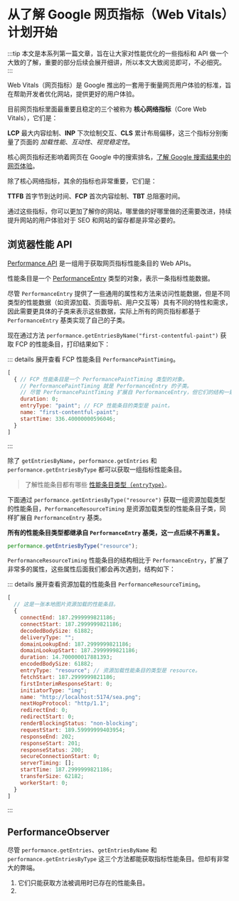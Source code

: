 # 从了解 Google 网页指标（Web Vitals）计划开始

:::tip
本文是本系列第一篇文章，旨在让大家对性能优化的一些指标和 API 做一个大致的了解，重要的部分后续会展开细讲，所以本文大致阅览即可，不必细究。
:::

Web Vitals（网页指标）是 Google 推出的一套用于衡量网页用户体验的标准，旨在帮助开发者优化网站，提供更好的用户体验。

目前网页指标里面最重要且稳定的三个被称为 **核心网络指标**（Core Web Vitals），它们是：

**LCP** 最大内容绘制、**INP** 下次绘制交互、**CLS** 累计布局偏移，这三个指标分别衡量了页面的 _加载性能_、_互动性_、_视觉稳定性_。

核心网页指标还影响着网页在 Google 中的搜索排名，[了解 Google 搜索结果中的网页体验](https://developers.google.com/search/docs/appearance/page-experience?hl=zh-cn#ranking-signal)。

除了核心网络指标，其余的指标也非常重要，它们是：

**TTFB** 首字节到达时间、**FCP** 首次内容绘制、**TBT** 总阻塞时间。

通过这些指标，你可以更加了解你的网站，哪里做的好哪里做的还需要改进，持续提升网站的用户体验对于 SEO 和网站的留存都是非常必要的。

## 浏览器性能 API

[Performance API](https://developer.mozilla.org/en-US/docs/Web/API/Performance_API) 是一组用于获取网页指标性能条目的 Web APIs。

性能条目是一个 [PerformanceEntry](https://developer.mozilla.org/en-US/docs/Web/API/PerformanceEntry) 类型的对象，表示一条指标性能数据。

尽管 `PerformanceEntry` 提供了一些通用的属性和方法来访问性能数据，但是不同类型的性能数据（如资源加载、页面导航、用户交互等）具有不同的特性和需求，因此需要更具体的子类来表示这些数据，实际上所有的网页指标都基于 `PerformanceEntry` 基类实现了自己的子类。

现在通过方法 `performance.getEntriesByName("first-contentful-paint")` 获取 FCP 的性能条目，打印结果如下：

::: details 展开查看 FCP 性能条目 `PerformancePaintTiming`。

```js
[
  { // FCP 性能条目是一个 PerformancePaintTiming 类型的对象。
    // PerformancePaintTiming 就是 PerformanceEntry 的子类。
    // 尽管 PerformancePaintTiming 扩展自 PerformanceEntry，但它们的结构一致。
    duration: 0;
    entryType: "paint"; // FCP 性能条目的类型是 paint。
    name: "first-contentful-paint";
    startTime: 336.40000000596046;
  }
]
```

:::

除了 `getEntriesByName`，`performance.getEntries` 和 `performance.getEntriesByType` 都可以获取一组指标性能条目。

> 了解性能条目都有哪些 [性能条目类型（`entryType`）](https://developer.mozilla.org/en-US/docs/Web/API/PerformanceEntry/entryType)。

下面通过 `performance.getEntriesByType("resource")` 获取一组资源加载类型的性能条目，`PerformanceResourceTiming` 是资源加载类型的性能条目子类，同样扩展自 `PerformanceEntry` 基类。

**所有的性能条目类型都继承自 `PerformanceEntry` 基类，这一点后续不再重复。**

```js
performance.getEntriesByType("resource");
```

`PerformanceResourceTiming` 性能条目的结构相比于 `PerformanceEntry`，扩展了非常多的属性，这些属性后面我们都会再次遇到，结构如下：

::: details 展开查看资源加载的性能条目 `PerformanceResourceTiming`。

```js
[
  // 这是一张本地图片资源加载的性能条目。
  {
    connectEnd: 187.2999999821186;
    connectStart: 187.2999999821186;
    decodedBodySize: 61882;
    deliveryType: "";
    domainLookupEnd: 187.2999999821186;
    domainLookupStart: 187.2999999821186;
    duration: 14.700000017881393;
    encodedBodySize: 61882;
    entryType: "resource"; // 资源加载性能条目的类型是 resource。
    fetchStart: 187.2999999821186;
    firstInterimResponseStart: 0;
    initiatorType: "img";
    name: "http://localhost:5174/sea.png";
    nextHopProtocol: "http/1.1";
    redirectEnd: 0;
    redirectStart: 0;
    renderBlockingStatus: "non-blocking";
    requestStart: 189.59999999403954;
    responseEnd: 202;
    responseStart: 201;
    responseStatus: 200;
    secureConnectionStart: 0;
    serverTiming: [];
    startTime: 187.2999999821186;
    transferSize: 62182;
    workerStart: 0;
  }
]
```

:::

## PerformanceObserver

尽管 `performance.getEntries`、`getEntriesByName` 和 `performance.getEntriesByType` 这三个方法都能获取指标性能条目。但却有非常大的弊端。

1. 它们只能获取方法被调用时已存在的性能条目。
2.
